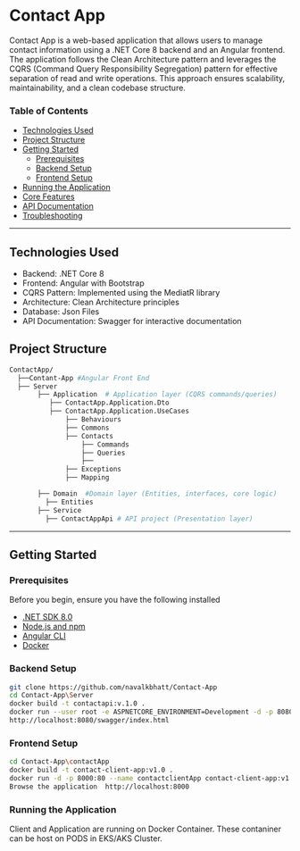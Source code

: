 # Contact App

Contact App is a web-based application that allows users to manage contact information using a .NET Core 8 backend and an Angular frontend. The application follows the Clean Architecture pattern and leverages the CQRS (Command Query Responsibility Segregation) pattern for effective separation of read and write operations. This approach ensures scalability, maintainability, and a clean codebase structure.


### Table of Contents



* [Technologies Used](https://github.com/navalkbhatt/Contact-App#technologies-used)
* [Project Structure](https://github.com/navalkbhatt/Contact-App#project-structure)
* [Getting Started](https://github.com/navalkbhatt/Contact-App#getting-start)
   - [Prerequisites](https://github.com/navalkbhatt/Contact-App#prerequisites)
   - [Backend Setup](https://github.com/navalkbhatt/Contact-App#backend-setup)
   - [Frontend Setup](https://github.com/navalkbhatt/Contact-App#frontend-setup)
* [Running the Application](https://github.com/navalkbhatt/Contact-App#getting-start)
* [Core Features](https://github.com/navalkbhatt/Contact-App#getting-start)
* [API Documentation](https://github.com/navalkbhatt/Contact-App#getting-start)
* [Troubleshooting](https://github.com/navalkbhatt/Contact-App#getting-start)

----------
## Technologies Used
* Backend: .NET Core 8
* Frontend: Angular with Bootstrap 
* CQRS Pattern: Implemented using the MediatR library
* Architecture: Clean Architecture principles
* Database: Json Files
* API Documentation: Swagger for interactive documentation

## Project Structure
  
```bash
ContactApp/
  ├──Contant-App #Angular Front End
  ├── Server
       ├── Application  # Application layer (CQRS commands/queries)
          ├── ContactApp.Application.Dto
          ├── ContactApp.Application.UseCases 
              ├── Behaviours
              ├── Commons
              ├── Contacts
                  ├── Commands
                  ├── Queries
                  ├──    
              ├── Exceptions
              ├── Mapping

       ├── Domain  #Domain layer (Entities, interfaces, core logic)
         ├── Entities 
       ├── Service
         ├── ContactAppApi # API project (Presentation layer)
```
------          
## Getting Started
### Prerequisites

Before you begin, ensure you have the following installed

* [.NET SDK 8.0](https://dotnet.microsoft.com/en-us/download)
* [Node.js and npm](https://nodejs.org/en)
* [Angular CLI](https://angular.dev/tools/cli/setup-local)
* [Docker](https://www.docker.com/products/docker-desktop)
### Backend Setup
```bash
git clone https://github.com/navalkbhatt/Contact-App
cd Contact-App\Server
docker build -t contactapi:v.1.0 .
docker run --user root -e ASPNETCORE_ENVIRONMENT=Development -d -p 8080:5000 contactapi:v1.0  # Run from root or give the contact.json file read/write permission
http://localhost:8080/swagger/index.html
```
### Frontend Setup
```bash
cd Contact-App\contactApp
docker build -t contact-client-app:v1.0 .
docker run -d -p 8000:80 --name contactclientApp contact-client-app:v1.0
Browse the application  http://localhost:8000
```
### Running the Application
Client and Application are running on Docker Container. These contaniner can be host on PODS in EKS/AKS Cluster. 
   
